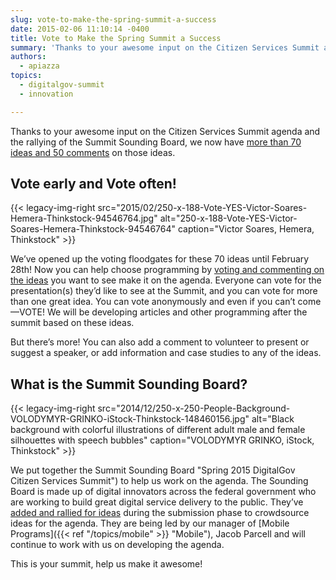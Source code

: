 ```yaml
---
slug: vote-to-make-the-spring-summit-a-success
date: 2015-02-06 11:10:14 -0400
title: Vote to Make the Spring Summit a Success
summary: 'Thanks to your awesome input on the Citizen Services Summit agenda and the rallying of the Summit Sounding Board, we now have more than 70 ideas and 50 comments on those ideas. Vote early and Vote often! We’ve opened up the voting floodgates for these 70 ideas until February 28th! Now'
authors:
  - apiazza
topics:
  - digitalgov-summit
  - innovation

---
```


Thanks to your awesome input on the Citizen Services Summit agenda and the rallying of the Summit Sounding Board, we now have [more than 70 ideas and 50 comments](http://crowdhall.com/h/299/) on those ideas.

## Vote early and Vote often!

{{< legacy-img-right src="2015/02/250-x-188-Vote-YES-Victor-Soares-Hemera-Thinkstock-94546764.jpg" alt="250-x-188-Vote-YES-Victor-Soares-Hemera-Thinkstock-94546764" caption="Victor Soares, Hemera, Thinkstock" >}}

We’ve opened up the voting floodgates for these 70 ideas until February 28th! Now you can help choose programming by [voting and commenting on the ideas](http://crowdhall.com/h/299/) you want to see make it on the agenda. Everyone can vote for the presentation(s) they’d like to see at the Summit, and you can vote for more than one great idea. You can vote anonymously and even if you can’t come—VOTE! We will be developing articles and other programming after the summit based on these ideas.

But there’s more! You can also add a comment to volunteer to present or suggest a speaker, or add information and case studies to any of the ideas.

## What is the Summit Sounding Board?

{{< legacy-img-right src="2014/12/250-x-250-People-Background-VOLODYMYR-GRINKO-iStock-Thinkstock-148460156.jpg" alt="Black background with colorful illustrations of different adult male and female silhouettes with speech bubbles" caption="VOLODYMYR GRINKO, iStock, Thinkstock" >}}

We put together the Summit Sounding Board "Spring 2015 DigitalGov Citizen Services Summit") to help us work on the agenda. The Sounding Board is made up of digital innovators across the federal government who are working to build great digital service delivery to the public. They’ve [added and rallied for ideas](http://crowdhall.com/h/299/) during the submission phase to crowdsource ideas for the agenda. They are being led by our manager of [Mobile Programs]({{< ref "/topics/mobile" >}} "Mobile"), Jacob Parcell and will continue to work with us on developing the agenda.

This is your summit, help us make it awesome!
